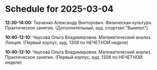 # Schedule for 2025-03-04

**12:30-14:00:** Ткаченко Александр Викторович. Физическая культура. Практическое занятие. (Дополнительный, ауд. спортзал "Вымпел")

**10:40-12:10:** Чаусова Ольга Владимировна. Математический анализ. Лекция. (Первый корпус, ауд. 1308 по НЕЧЕТНОЙ неделе)

**10:40-12:10:** Чаусова Ольга Владимировна. Математический анализ. Практическое занятие. (Первый корпус, ауд. 1308 по НЕЧЕТНОЙ неделе)

